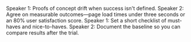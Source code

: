 Speaker 1: Proofs of concept drift when success isn't defined.
Speaker 2: Agree on measurable outcomes—page load times under three seconds or an 80% user satisfaction score.
Speaker 1: Set a short checklist of must-haves and nice-to-haves.
Speaker 2: Document the baseline so you can compare results after the trial.
